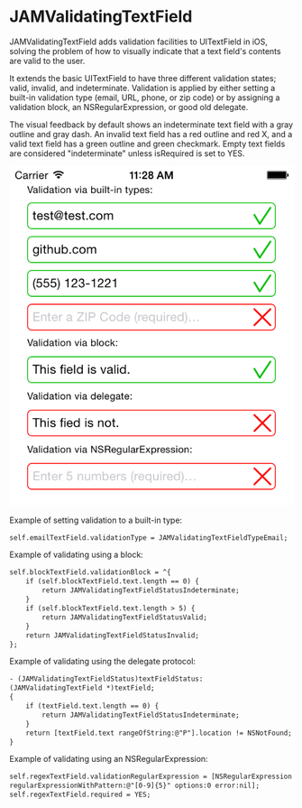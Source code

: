 JAMValidatingTextField
======================

JAMValidatingTextField adds validation facilities to UITextField in iOS, solving the problem of how to visually indicate that a text field's contents are valid to the user.

It extends the basic UITextField to have three different validation states; valid, invalid, and indeterminate. Validation is applied by either setting a built-in validation type (email, URL, phone, or zip code) or by assigning a validation block, an NSRegularExpression, or good old delegate.

The visual feedback by default shows an indeterminate text field with a gray outline and gray dash. An invalid text field has a red outline and red X, and a valid text field has a green outline and green checkmark. Empty text fields are considered "indeterminate" unless isRequired is set to YES.

![example image](https://raw.githubusercontent.com/jmenter/JAMValidatingTextField/master/example.png "JAMValidatingTextField Example Image")

Example of setting validation to a built-in type:

    self.emailTextField.validationType = JAMValidatingTextFieldTypeEmail;

Example of validating using a block:

    self.blockTextField.validationBlock = ^{
        if (self.blockTextField.text.length == 0) {
            return JAMValidatingTextFieldStatusIndeterminate;
        }
        if (self.blockTextField.text.length > 5) {
            return JAMValidatingTextFieldStatusValid;
        }
        return JAMValidatingTextFieldStatusInvalid;
    };

Example of validating using the delegate protocol:

    - (JAMValidatingTextFieldStatus)textFieldStatus:(JAMValidatingTextField *)textField;
    {
        if (textField.text.length == 0) {
            return JAMValidatingTextFieldStatusIndeterminate;
        }
        return [textField.text rangeOfString:@"P"].location != NSNotFound;
    }

Example of validating using an NSRegularExpression:

    self.regexTextField.validationRegularExpression = [NSRegularExpression regularExpressionWithPattern:@"[0-9]{5}" options:0 error:nil];
    self.regexTextField.required = YES;
